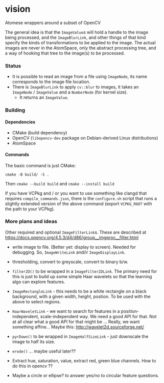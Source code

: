 # vision
Atomese wrappers around a subset of OpenCV

The general idea is that the `ImageValue`s will hold a handle to the
image being processed, and the `ImageBlurLink`, and other things of that
kind specify the kinds of transformations to be applied to the image.
The actual images are never in the AtomSpace, only the abstract
processing tree, and a way of hooking that tree to the image(s) to be
processed.

### Status
- It is possible to read an image from a file using `ImageNode`, its name corresponds to the image file location.
- There is `ImageBlurLink` to apply `cv::blur` to images, it takes an `ImageNode` / `ImageValue` and a `NumberNode` (for kernel size).
  - It returns an `ImageValue`.

### Building
#### Dependencies
- CMake (build dependency)
- OpenCV (`libopencv-dev` package on Debian-derived Linux distributions)
- AtomSpace

#### Commands
The basic command is just CMake:
```
cmake -B build/ -S .
```

Then `cmake --build build` and `cmake --install build`

If you have VCPkg and / or you want to use something like clangd that requires `compile_commands.json`, there is the `configure.sh` script that runs a slightly extended version of the above command (export `VCPKG_ROOT` with the path to your VCPkg).

### More plans and ideas
Other required and optional `ImageFilterLink`s. These are described at https://docs.opencv.org/4.5.3/d4/d86/group__imgproc__filter.html

  + write image to file. (Better yet: display to screen). Needed for debugging.
So, `ImageWriteLink` and/ir `ImageDisplayLink`.

  + thresholding, convert to greyscale, convert to binary b/w.

  + `filter2D()` to be wrapped in a `ImageFilter2DLink`.  The primary
need for this is just to build up some simple Haar wavelets so
that the learning algo can explore features.

  + `ImageRectangleLink` - this needs to be a white rectangle on a black
background, with a given width, height, postion. To be used with the
above to select regions.

  + `HaarWaveletLink` - we want to search for features in a
position-independent, scale-independent way. We need a good API for
that. Not at all clear what a good API for that might be ... Really,
we want something affine... Maybe this: http://wavelet2d.sourceforge.net/

  + `pyrDown()` to be wrapped in `ImageHalfSizeLink` - just downscale the
image to half its size.

  + `erode()` ... maybe useful later??

  + Extract hue, saturation, value, extract red, green blue channels. How
to do this in opencv ??

  + Maybe a circle or ellipse? to answer yes/no to circular feature
    questions.
